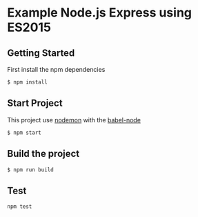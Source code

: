 # Example Node.js Express using ES2015

## Getting Started

First install the npm dependencies

`$ npm install`

## Start Project

This project use [nodemon](https://nodemon.io/) with the [babel-node](https://babeljs.io/docs/en/next/babel-node.html)

`$ npm start`

## Build the project

`$ npm run build`

## Test

`npm test`

